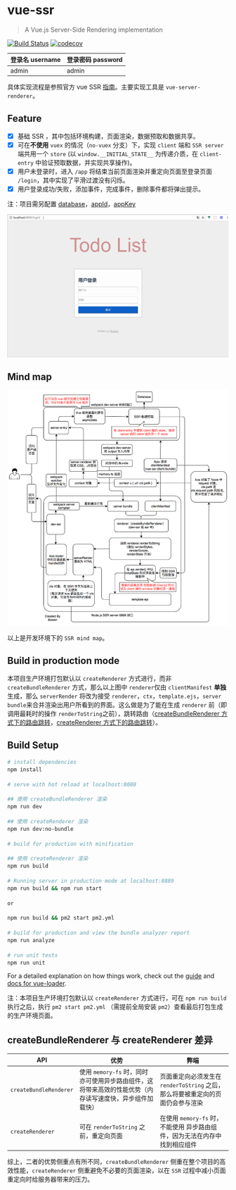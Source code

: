 # vue-ssr

> A Vue.js Server-Side Rendering implementation

[![Build Status](https://travis-ci.org/lbwa/vue-ssr.svg?branch=master)](https://travis-ci.org/lbwa/vue-ssr)
[![codecov](https://codecov.io/gh/lbwa/vue-ssr/branch/master/graph/badge.svg)](https://codecov.io/gh/lbwa/vue-ssr)

| 登录名 username | 登录密码 password |
| -------------- | ----------------- |
| admin | admin |

具体实现流程是参照官方 vue SSR [指南]。主要实现工具是 `vue-server-renderer`。

[指南]:https://ssr.vuejs.org/zh/
## Feature

- [x] 基础 SSR ，其中包括环境构建，页面渲染，数据预取和数据共享。
- [x] 可在**不使用** `vuex` 的情况（`no-vuex` 分支）下，实现 `client` 端和 `SSR server` 端共用一个 `store` (以 `window.__INITIAL_STATE__` 为传递介质，在 `client-entry` 中验证预取数据，并实现共享操作)。
- [x] 用户未登录时，进入 `/app` 将结束当前页面渲染并重定向页面至登录页面 `/login`，其中实现了平滑过渡没有闪烁。
- [x] 用户登录成功/失败，添加事件，完成事件，删除事件都将弹出提示。

注：项目需另配置 [database]，[appId]，[appKey]

![intro][intro]

[intro]: https://raw.githubusercontent.com/lbwa/vue-ssr/master/intro.gif

[database]: https://github.com/lbwa/vue-ssr/blob/master/server/db/db.js

[appId]: https://github.com/lbwa/vue-ssr/blob/master/app.config.js

[appKey]: https://github.com/lbwa/vue-ssr/blob/master/app.config.js
## Mind map

![mind-map][mind-map]

[mind-map]:https://raw.githubusercontent.com/lbwa/vue-ssr/master/SSR%20mind%20map.png

以上是开发环境下的 `SSR mind map`。

## Build in production mode

本项目生产环境打包默认以 `createRenderer` 方式进行，而非 `createBundleRenderer` 方式，那么以上图中 `renderer`仅由 `clientManifest` **单独**生成，那么 `serverRender` 将改为接受 `renderer`，`ctx`，`template.ejs`，`server bundle`来合并渲染出用户所看到的界面。这么做是为了能在生成 `renderer` 前（即调用最耗时的操作 `renderToString`之前），跳转路由（[createBundleRenderer 方式下的路由跳转]，[createRenderer 方式下的路由跳转]）。

[createBundleRenderer 方式下的路由跳转]:https://github.com/lbwa/vue-ssr/blob/master/server/routers/server-render.js#L27-L37

[createRenderer 方式下的路由跳转]:https://github.com/lbwa/vue-ssr/blob/master/server/routers/server-render-no-bundle.js#L13-L16

## Build Setup

``` bash
# install dependencies
npm install

# serve with hot reload at localhost:8080

## 使用 createBundleRenderer 渲染
npm run dev

## 使用 createRenderer 渲染
npm run dev:no-bundle

# build for production with minification

## 使用 createRenderer 渲染
npm run build

# Running server in production mode at localhost:8889
npm run build && npm run start

or

npm run build && pm2 start pm2.yml

# build for production and view the bundle analyzer report
npm run analyze

# run unit tests
npm run unit
```

For a detailed explanation on how things work, check out the [guide](http://vuejs-templates.github.io/webpack/) and [docs for vue-loader](http://vuejs.github.io/vue-loader).

注：本项目生产环境打包默认以 `createRenderer` 方式进行，可在 `npm run build` 执行之后，执行 `pm2 start pm2.yml` （需提前全局安装 `pm2`）查看最后打包生成的生产环境页面。

## createBundleRenderer 与 createRenderer 差异

| API | 优势 | 弊端 |
| --- | ---- | ---- |
| `createBundleRenderer` | 使用 `memory-fs` 时，同时亦可使用异步路由组件，这将带来高效的性能优势（内存读写速度快，异步组件加载快） | 页面重定向必须发生在 `renderToString` 之后，那么将要被重定向的页面仍会参与渲染 |
| `createRenderer` | 可在 `renderToString` 之前，重定向页面 | 在使用 `memory-fs` 时，不能使用 异步路由组件，因为无法在内存中找到相应组件 |

综上，二者的优势侧重点有所不同，`createBundleRenderer` 侧重在整个项目的高效性能，`createRenderer` 侧重避免不必要的页面渲染，以在 `SSR` 过程中减小页面重定向时给服务器带来的压力。
